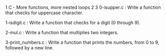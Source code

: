   1 C - More functions, more nested loops
  2
  3 0-isupper.c : Write a function that checks for uppercase character.

1-isdigit.c : Write a function that checks for a digit (0 through 9).

2-mul.c : Write a function that multiplies two integers.

3-print_numbers.c : Write a function that prints the numbers, from 0 to 9, followed by a new line.
